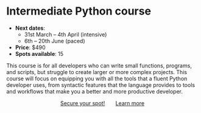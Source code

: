# Intermediate Python course

- **Next dates**:
   - 31st March – 4th April (intensive)
   - 6th – 20th June (paced)
- **Price**: $490
- **Spots available**: 15

This course is for all developers who can write small functions, programs, and scripts, but struggle to create larger or more complex projects.
This course will focus on equipping you with all the tools that a fluent Python developer uses, from syntactic features that the language provides to tools and workflows that make you a better and more productive developer.


<div style="display:flex; justify-content:center;">
<a href="/courses/intermediate-python-course#sign-up" class="btn" style="margin-right: 1em;">Secure your spot!</a>
<a href="/courses/intermediate-python-course" class="btn" style="margin-left: 1em;">Learn more</a>
</div>
